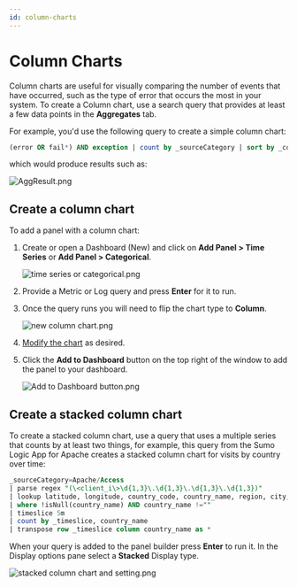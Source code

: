 ```yaml
---
id: column-charts
---
```


# Column Charts

Column charts are useful for visually comparing the number of events that have occurred, such as the type of error that occurs the most in your system. To create a Column chart, use a search query that provides at least a few data points in the **Aggregates** tab.

For example, you'd use the following query to create a simple column chart:

```sql
(error OR fail*) AND exception | count by _sourceCategory | sort by _count
```

which would produce results such as:

![AggResult.png](/img/dashboards-new/panels/column-charts/AggResult.png)

## Create a column chart

To add a panel with a column chart:

1. Create or open a Dashboard (New) and click on **Add Panel \> Time Series** or **Add Panel \> Categorical**.

    ![time series or categorical.png](/img/dashboards-new/panels/column-charts/time-series-or-categorical.png)

1. Provide a Metric or Log query and press **Enter** for it to run.

1. Once the query runs you will need to flip the chart type to **Column**.  

    ![new column chart.png](/img/dashboards-new/panels/column-charts/new-column-chart.png)

1. [Modify the chart](./modify-chart.md) as desired.
1. Click the **Add to Dashboard** button on the top right of the window to add the panel to your dashboard.  

    ![Add to Dashboard button.png](/img/dashboards-new/create-dashboard-new/Add-to-Dashboard-button.png)

## Create a stacked column chart

To create a stacked column chart, use a query that uses a multiple series that counts by at least two things, for example, this query from the Sumo Logic App for Apache creates a stacked column chart for visits by country over time:

```sql
_sourceCategory=Apache/Access 
| parse regex "(\<client_i\>\d{1,3}\.\d{1,3}\.\d{1,3}\.\d{1,3})" 
| lookup latitude, longitude, country_code, country_name, region, city, postal_code from geo://location on ip = client_ip 
| where !isNull(country_name) AND country_name !="" 
| timeslice 5m 
| count by _timeslice, country_name 
| transpose row _timeslice column country_name as *
```

When your query is added to the panel builder press **Enter** to run it. In the Display options pane select a **Stacked** Display type.  
  
![stacked column chart and setting.png](/img/dashboards-new/panels/column-charts/stacked-column-chart-and-setting.png)
